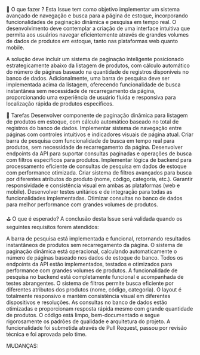 🎯 O que fazer ?
Esta Issue tem como objetivo implementar um sistema avançado de navegação e busca para a página de estoque, incorporando funcionalidades de paginação dinâmica e pesquisa em tempo real. O desenvolvimento deve contemplar a criação de uma interface intuitiva que permita aos usuários navegar eficientemente através de grandes volumes de dados de produtos em estoque, tanto nas plataformas web quanto mobile.

A solução deve incluir um sistema de paginação inteligente posicionado estrategicamente abaixo da listagem de produtos, com cálculo automático do número de páginas baseado na quantidade de registros disponíveis no banco de dados. Adicionalmente, uma barra de pesquisa deve ser implementada acima da listagem, oferecendo funcionalidade de busca instantânea sem necessidade de recarregamento da página, proporcionando uma experiência de usuário fluida e responsiva para localização rápida de produtos específicos.




📑 Tarefas
Desenvolver componente de paginação dinâmica para listagem de produtos em estoque, com cálculo automático baseado no total de registros do banco de dados.
Implementar sistema de navegação entre páginas com controles intuitivos e indicadores visuais de página atual.
Criar barra de pesquisa com funcionalidade de busca em tempo real para produtos, sem necessidade de recarregamento da página.
Desenvolver endpoints da API para suportar consultas paginadas e operações de busca com filtros específicos para produtos.
Implementar lógica de backend para processamento eficiente de consultas de pesquisa em dados de estoque com performance otimizada.
Criar sistema de filtros avançados para busca por diferentes atributos do produto (nome, código, categoria, etc.).
Garantir responsividade e consistência visual em ambas as plataformas (web e mobile).
Desenvolver testes unitários e de integração para todas as funcionalidades implementadas.
Otimizar consultas no banco de dados para melhor performance com grandes volumes de produtos.




⛳ O que é esperado?
A conclusão desta Issue será validada quando os seguintes requisitos forem atendidos:

A barra de pesquisa está implementada e funcional, retornando resultados instantâneos de produtos sem recarregamento da página.
O sistema de paginação dinâmica está operacional, calculando automaticamente o número de páginas baseado nos dados de estoque do banco.
Todos os endpoints da API estão implementados, testados e otimizados para performance com grandes volumes de produtos.
A funcionalidade de pesquisa no backend está completamente funcional e acompanhada de testes abrangentes.
O sistema de filtros permite busca eficiente por diferentes atributos dos produtos (nome, código, categoria).
O layout é totalmente responsivo e mantém consistência visual em diferentes dispositivos e resoluções.
As consultas no banco de dados estão otimizadas e proporcionam resposta rápida mesmo com grande quantidade de produtos.
O código está limpo, bem-documentado e segue rigorosamente os padrões de qualidade e arquitetura do projeto.
A funcionalidade foi submetida através de Pull Request, passou por revisão técnica e foi aprovada pelo time.


MUDANÇAS: